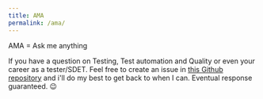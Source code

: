 ```yaml
---
title: AMA
permalink: /ama/
---
```


AMA = Ask me anything

If you have a question on Testing, Test automation and Quality or even your career as a tester/SDET.
Feel free to create an issue in [this Github repository](https://github.com/automationhacks/ama) and
i'll do my best to get back to when I can. Eventual response guaranteed. 😉
